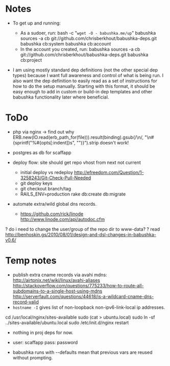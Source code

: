 # Notes

- To get up and running:
  - As a sudoer, run:
      bash -c "`wget -O - babushka.me/up`"
      babushka sources -a cb git://github.com/chrisberkhout/babushka-deps.git
      babushka cb:system
      babushka cb:account
  - In the account you created, run:
      babushka sources -a cb git://github.com/chrisberkhout/babushka-deps.git
      babushka cb:project

- I am using mostly standard dep definitions (not the other special dep types) because I want full awareness and control of what is being run. I also want the dep definition to easily read as a set of instructions for how to do the setup manually. Starting with this format, it should be easy enough to add in custom or build-in dep templates and other babushka functionality later where beneficial.

# ToDo

- php via nginx
  -> find out why
    ERB.new(IO.read(erb_path_for(file))).result(binding).gsub(/\n/, "\n#{sprintf("%#{opts[:indent]}s", "")}").strip
    doesn't work!
    
- postgres as db for scaffapp

- deploy flow: site should get repo vhost from next not current
  - initial deploy vs redeploy
    http://efreedom.com/Question/1-3258243/Git-Check-Pull-Needed
  - git deploy keys
  - git checkout branch/tag
  - RAILS_ENV=production rake db:create db:migrate

- automate extra/wild global dns records.
  - https://github.com/rick/linode
    http://www.linode.com/api/autodoc.cfm
        
? do i need to change the user/group of the repo dir to www-data?
? read http://benhoskin.gs/2010/08/01/design-and-dsl-changes-in-babushka-v0.6/

# Temp notes

- publish extra cname records via avahi mdns:
  http://airtonix.net/wiki/linux/avahi-aliases
  http://stackoverflow.com/questions/775233/how-to-route-all-subdomains-to-a-single-host-using-mdns
  http://serverfault.com/questions/44618/is-a-wildcard-cname-dns-record-valid
- `hostname -I` gives list of non-loopback non-ipv6-link-local ip addresses.

cd /usr/local/nginx/sites-available
sudo (cat > ubuntu.local)
sudo ln -sf ../sites-available/ubuntu.local
sudo /etc/init.d/nginx restart

- nothing in proj deps for now.
- user: scaffapp
  pass: password

- babushka runs with --defaults mean that previous vars are reused without prompting.